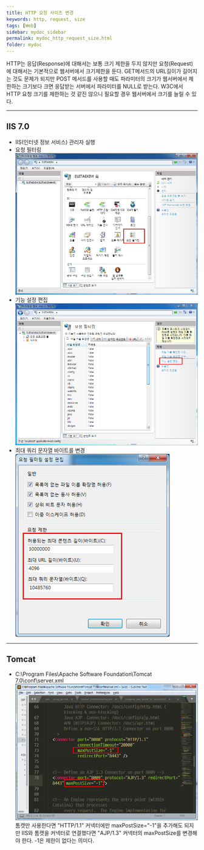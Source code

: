 ```yaml
---
title: HTTP 요청 사이즈 변경
keywords: http, request, size
tags: [Web]
sidebar: mydoc_sidebar
permalink: mydoc_http_request_size.html
folder: mydoc
---
```


HTTP는 응답(Response)에 대해서는 보통 크기 제한을 두지 않지만 요청(Request)에 대해서는 기본적으로 웹서버에서 크기제한을 둔다. GET메서드의 URL길이가 길어지는 것도 문제가 되지만 POST 메서드를 사용할 때도 파라미터의 크기가 웹서버에서 제한하는 크기보다 크면 응답받는 서버에서 파라미터를 NULL로 받는다. W3C에서 HTTP 요청 크기를 제한하는 것 같진 않으니 필요할 경우 웹서버에서 크기를 늘릴 수 있다.

---

## IIS 7.0
* IIS(인터넷 정보 서비스) 관리자 실행
* 요청 필터링  
![](../../images/iis_http_request_size_1.jpg)
* 기능 설정 편집  
![](../../images/iis_http_request_size_2.png)
* 최대 쿼리 문자열 바이트를 변경  
![](../../images/iis_http_request_size_3.png)

---

## Tomcat
* C:\Program Files\Apache Software Foundation\Tomcat 7.0\conf\server.xml  
![](../../images/tomcat_http_request_size_1.png)  
톰캣만 사용한다면 "HTTP/1.1" 커넥터에만 maxPostSize="-1"을 추가해도 되지만 IIS와 톰캣을 커넥터로 연결했다면 "AJP/1.3" 커넥터의 maxPostSize를 변경해야 한다. -1은 제한이 없다는 의미다.
